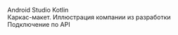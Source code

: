Android Studio Kotlin </br>
Каркас-макет. Иллюстрация компании из разработки </br>
Подключение по API </br>
